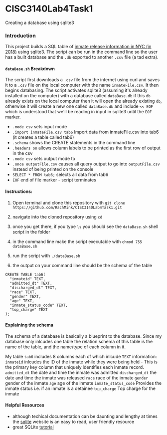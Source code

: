 # CISC3140Lab4Task1
Creating a database using sqlite3 

### Introduction

This project builds a SQL table of [inmate release information in NYC (in 2018)](https://data.cityofnewyork.us/Public-Safety/Inmate-Discharges/94ri-3ium) using sqlite3. The script can be run in the command line so the user has a built database 
and the `.db` exported to another `.csv` file (a tad extra).

#### `dataBase.sh` Breakdown

The script first downloads a `.csv` file from the internet using curl and saves it to a `.csv` file on the local computer with the name `inmateFile.csv`. It then begins databasing.
The script activates sqlite3 (assuming it's already installed on the computer) with a database called `dataBase.db` if this `db` already
exists on the local computer then it will open the already existing `db`, otherwise it will create a new one called `dataBase.db` and include `<< EOF` which is
understood that we'll be reading in input in sqlite3 until the `EOF` marker. 
- `.mode csv` sets input mode
- `.import inmateFile.csv tab6` Import data from inmateFile.csv into tab6 (it creates a table called tab6)
- `.schema` shows the CREATE statements in the command line
- `.headers on` allows column labels to be printed as the first row of output in the csv
- `.mode csv` sets output mode to 
- `.once outputFile.csv` causes all query output to go into `outputFile.csv` instead of being printed on the console
- `SELECT * FROM tab6;` selects all data from tab6 
- `EOF` end of file marker - script terminates 

#### Instructions: 

1) Open terminal and clone this repository with `git clone https://github.com/RachMink/CISC3140Lab4Task1.git`

2) navigate into the cloned repository using `cd`

2) once you get there, if you type `ls` you should see the `dataBase.sh` shell script in the folder

4) in the command line make the script executable with `chmod 755 dataBase.sh`
	
5) run the script with `./dataBase.sh`

6) the output on your command line should be the schema of the table
```
CREATE TABLE tab6( 
  "inmateid" TEXT, 
  "admitted_dt" TEXT, 
  "discharged_dt" TEXT, 
  "race" TEXT, 
  "gender" TEXT,
  "age" TEXT, 
  "inmate_status_code" TEXT, 
  "top_charge" TEXT 
);
```
#### Explaining the schema
The schema of a database is basically a blueprint to the database. Since my database only inlcudes one table the relation schema of this table is the name of the 
table, and the name/type of each column in it. 

My table `tab6` includes 8 columns each of which inlcude `TEXT` information: 
`inmateid` inlcudes the ID of the inmate while they were being held - This is the primary key column that uniquely identifies each inmate record.
`admitted_dt` the date and time the inmate was admitted
`discharged_dt` the date and time the inmate was released
`race` race of the inmate
`gender` gender of the inmate
`age` age of the inmate
`inmate_status_code` Provides the inmate status i.e. if an inmate is a detainee
`top_charge` Top charge for the inmate

#### Helpful Resources
- although techical documentation can be daunting and lengthy at times the [sqlite](https://www.sqlite.org/cli.html) website is an easy to read, user friendly resource
- great SQLite [tutorial](https://www.sqlitetutorial.net)
